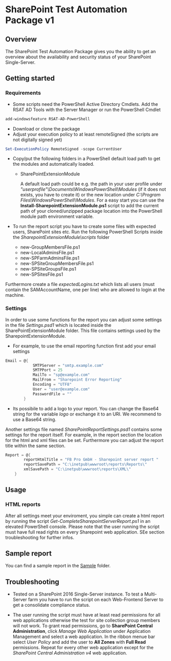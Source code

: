 # SharePoint Test Automation Package v1

## Overview ##
The SharePoint Test Automation Package gives you the ability to get an overview about the availability and security status of your SharePoint Single-Server. 


## Getting started ##

### Requirements ###
* Some scripts need the PowerShell Active Directory Cmdlets. Add the RSAT AD Tools with the Server Manager or run the PowerShell Cmdlet 

```powershell 
add-windowsfeature RSAT-AD-PowerShell
```

* Download or clone the package
* Adjust your execution policy to at least remoteSigned (the scripts are not digitally signed yet)

```powershell
Set-ExecutionPolicy RemoteSigned -scope CurrentUser
```

* Copy/put the following folders in a PowerShell default load path to get the modules and automatically loaded.  

  * SharePointExtensionModule

	A default load path could be e.g. the path in your user profile under *"userprofile"\Documents\WindowsPowerShell\Modules* (if it does not exists, you have to create it) or the new location under  *C:\Program Files\WindowsPowerShell\Modules*.
For a easy start you can use the **Install-SharepointExtensionModule.ps1** script to add the current path of your cloned/unzipped package location into the PowerShell module path environment variable.

* To run the report script you have to create some files with expected users, SharePoint sites etc. Run the following PowerShell Scripts inside the *SharepointExtensionModule\scripts* folder
  
  * new-GroupMembersFile.ps1
  * new-LocalAdminsFile.ps1
  * new-SPFarmAdminsFile.ps1
  * new-SPSiteGroupMembersFile.ps1
  * new-SPSiteGroupsFile.ps1
  * new-SPSitesFile.ps1
  
Furthermore create a file *expectedLogins.txt* which lists all users (must contain the SAMAccountName, one per line) who are allowed to login at the machine.

### Settings ###
In order to use some functions for the  report you can adjust some settings in the file *Settings.psd1* which is located inside the SharePointExtensionModule folder. This file contains settings used by the SharepointExtensionModule.

* For example, to use the email reporting function first add your email settings

```powershell
Email = @{
            SMTPServer = "smtp.example.com"
            SMTPPort = 25
            MailTo = "sp@example.com"
            MailFrom = "Sharepoint Error Reporting"
            Encoding = "UTF8"
            User = "user@example.com"
            PasswordFile = ""
        }
```

* Its possibile to add a logo to your report. You can change the Base64 string for the variable *logo* or exchange it to an URI. We recommend to use a Base64 string.


Another settings file named *SharePointReportSettings.psd1* contains some settings for the report itself. For example, in the report section the location for the html and xml files can be set. Furthermore you can adjust the report title within the same section.

```powershell
Report = @{
        reportHtmlTitle = "FB Pro GmbH - Sharepoint server report " 
        reportSavePath = "C:\inetpub\wwwroot\reports\Reports\"
        xmlSavePath = "C:\inetpub\wwwroot\reports\XML\"
    }
```



## Usage ##

### HTML reports ###
After all settings meet your enviroment, you simple can create a html report by running the script *Get-CompleteSharepointServerReport.ps1* in an elevated PowerShell console.
Please note that the user running the script must have full read rights on every Sharepoint web application. SEe section troubleshooting for further infos.


## Sample report ##
You can find a sample report in the [Sample](Sample) folder.

## Troubleshooting ##

* Tested on a SharePoint 2016 Single-Server instance. To test a Multi-Server farm you have to run the script on each Web-Frontend Server  to get a consolidate compliance status.

* The user running the script must have at least read permissions for all web applications otherwise the test for site collection group members will not work. To grant read permissions, go to **SharePoint Central Administration**, click *Manage Web Application* under Application Management and select a web application. In the ribbon menue bar select *User Policy* and add the user to **All Zones** with **Full Read** permissions. Repeat for every other web application except for the *SharePoint Central Administration v4* web application.

